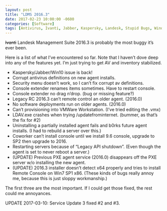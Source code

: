 ```yaml
---
layout: post
title: "LDMS 2016.3"
date: 2017-02-23 10:00:00 -0600
categories: [Software]
tags: [Antivirus, Ivanti, Jabber, Kaspersky, Landesk, Stupid Bugs, Windows]
---
```


~~Ivanti~~ Landesk Management Suite 2016.3 is probably the most buggy it’s ever been.

Here is a list of what I’ve encountered so far. Note that I haven’t dove deep into any of the features yet. I’m just trying to get AV and inventory stabilized.
* Kaspersky/Jabber/Win10 issue is back!
* Corrupt antivirus definitions on new agent installs.
* Security menu doesn’t work, so I can’t fix corrupt av definitions.
* Console extender renames items sometimes. Have to restart console.
* Console extender no drag n’drop. (bug or missing feature?)
* Legacy RC 2016.3 can’t remote control an older agent. (2016.0)
* No software deployments run on older agents. (2016.0)
* Can’t provisioning into VMWare Workstation. (I’ve tried editing the .vmx)
* LDAV.exe crashes when trying /updatefrominternet. (bummer, as that’s the fix for #2)
* Uninstalling a partially installed agent fails and b0rks future agent installs. (I had to rebuild a server over this.)
* Coworker can’t install console until we install 9.6 console, upgrade to SP2 then upgrade to 2016.
* Restarting servers because of “Legacy API shutdown”. (Even though the agent is set to never reboot a server.)
* (UPDATE) Previous PXE agent service (2016.0) disappears off the PXE server w/o installing the new agent.
* (UPDATE) 2016.3 installer doesn’t detect x64 properly and tries to install Remote Console on Win7 SP1 x86. (These kinds of bugs really annoy me, because this is just sloppy workmanship.)
  
The first three are the most important. If I could get those fixed, the rest could me annoyances.

UPDATE 2017-03-10: Service Update 3 fixed #2 and #3.
